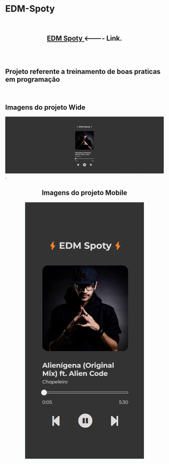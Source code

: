 # EDM-Spoty
<br>
<center><h2> <a href="https://github.com/AlissonClaro/EDM-Spoty/settings/pages" target="_blank"> EDM Spoty </a>  <---- Link.</h2>  </center>
<br>
<br>
<h2>Projeto referente a treinamento de boas praticas em programação</a></h2>
<br>
<h2>Imagens do projeto Wide</h2>
<img src="resource/screen.png">
<br>
.
<center><h2>Imagens do projeto Mobile</h2>
<img src="resource/cell screen.png"></center>
<br>
